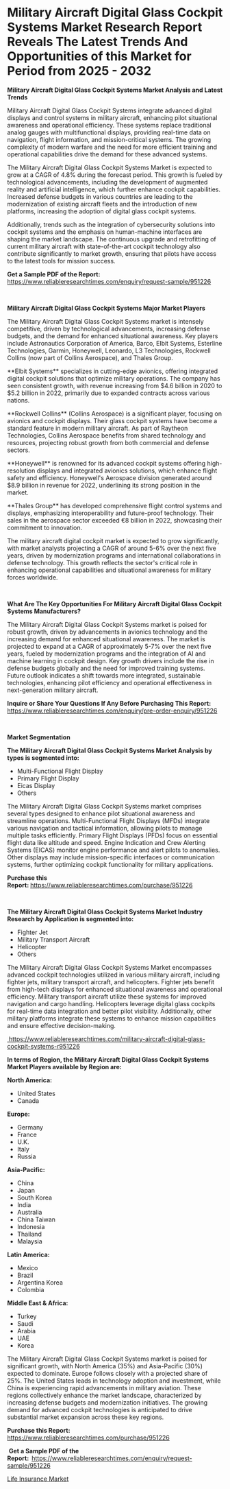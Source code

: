 <p><h1>Military Aircraft Digital Glass Cockpit Systems Market Research Report Reveals The Latest Trends And Opportunities of this Market for Period from 2025 - 2032</h1></p><p><strong>Military Aircraft Digital Glass Cockpit Systems Market Analysis and Latest Trends</strong></p>
<p><p>Military Aircraft Digital Glass Cockpit Systems integrate advanced digital displays and control systems in military aircraft, enhancing pilot situational awareness and operational efficiency. These systems replace traditional analog gauges with multifunctional displays, providing real-time data on navigation, flight information, and mission-critical systems. The growing complexity of modern warfare and the need for more efficient training and operational capabilities drive the demand for these advanced systems.</p><p>The Military Aircraft Digital Glass Cockpit Systems Market is expected to grow at a CAGR of 4.8% during the forecast period. This growth is fueled by technological advancements, including the development of augmented reality and artificial intelligence, which further enhance cockpit capabilities. Increased defense budgets in various countries are leading to the modernization of existing aircraft fleets and the introduction of new platforms, increasing the adoption of digital glass cockpit systems.</p><p>Additionally, trends such as the integration of cybersecurity solutions into cockpit systems and the emphasis on human-machine interfaces are shaping the market landscape. The continuous upgrade and retrofitting of current military aircraft with state-of-the-art cockpit technology also contribute significantly to market growth, ensuring that pilots have access to the latest tools for mission success.</p></p>
<p><strong>Get a Sample PDF of the Report:&nbsp;</strong> <a href="https://www.reliableresearchtimes.com/enquiry/request-sample/951226?utm_campaign=3101&utm_medium=2&utm_source=Github&utm_content=ia&utm_term=06032025&utm_id=military-aircraft-digital-glass-cockpit-systems">https://www.reliableresearchtimes.com/enquiry/request-sample/951226</a></p>
<p>&nbsp;</p>
<p><strong>Military Aircraft Digital Glass Cockpit Systems Major Market Players</strong></p>
<p><p>The Military Aircraft Digital Glass Cockpit Systems market is intensely competitive, driven by technological advancements, increasing defense budgets, and the demand for enhanced situational awareness. Key players include Astronautics Corporation of America, Barco, Elbit Systems, Esterline Technologies, Garmin, Honeywell, Leonardo, L3 Technologies, Rockwell Collins (now part of Collins Aerospace), and Thales Group. </p><p>**Elbit Systems** specializes in cutting-edge avionics, offering integrated digital cockpit solutions that optimize military operations. The company has seen consistent growth, with revenue increasing from $4.6 billion in 2020 to $5.2 billion in 2022, primarily due to expanded contracts across various nations.</p><p>**Rockwell Collins** (Collins Aerospace) is a significant player, focusing on avionics and cockpit displays. Their glass cockpit systems have become a standard feature in modern military aircraft. As part of Raytheon Technologies, Collins Aerospace benefits from shared technology and resources, projecting robust growth from both commercial and defense sectors.</p><p>**Honeywell** is renowned for its advanced cockpit systems offering high-resolution displays and integrated avionics solutions, which enhance flight safety and efficiency. Honeywell's Aerospace division generated around $8.9 billion in revenue for 2022, underlining its strong position in the market.</p><p>**Thales Group** has developed comprehensive flight control systems and displays, emphasizing interoperability and future-proof technology. Their sales in the aerospace sector exceeded €8 billion in 2022, showcasing their commitment to innovation.</p><p>The military aircraft digital cockpit market is expected to grow significantly, with market analysts projecting a CAGR of around 5-6% over the next five years, driven by modernization programs and international collaborations in defense technology. This growth reflects the sector's critical role in enhancing operational capabilities and situational awareness for military forces worldwide.</p></p>
<p>&nbsp;</p>
<p><strong>What Are The Key Opportunities For Military Aircraft Digital Glass Cockpit Systems Manufacturers?</strong></p>
<p><p>The Military Aircraft Digital Glass Cockpit Systems market is poised for robust growth, driven by advancements in avionics technology and the increasing demand for enhanced situational awareness. The market is projected to expand at a CAGR of approximately 5-7% over the next five years, fueled by modernization programs and the integration of AI and machine learning in cockpit design. Key growth drivers include the rise in defense budgets globally and the need for improved training systems. Future outlook indicates a shift towards more integrated, sustainable technologies, enhancing pilot efficiency and operational effectiveness in next-generation military aircraft.</p></p>
<p><strong>Inquire or Share Your Questions If Any Before Purchasing This Report:</strong> <a href="https://www.reliableresearchtimes.com/enquiry/pre-order-enquiry/951226?utm_campaign=3101&utm_medium=2&utm_source=Github&utm_content=ia&utm_term=06032025&utm_id=military-aircraft-digital-glass-cockpit-systems">https://www.reliableresearchtimes.com/enquiry/pre-order-enquiry/951226</a></p>
<p>&nbsp;</p>
<p><strong>Market Segmentation</strong></p>
<p><strong>The Military Aircraft Digital Glass Cockpit Systems Market Analysis by types is segmented into:</strong></p>
<p><ul><li>Multi-Functional Flight Display</li><li>Primary Flight Display</li><li>Eicas Display</li><li>Others</li></ul></p>
<p><p>The Military Aircraft Digital Glass Cockpit Systems market comprises several types designed to enhance pilot situational awareness and streamline operations. Multi-Functional Flight Displays (MFDs) integrate various navigation and tactical information, allowing pilots to manage multiple tasks efficiently. Primary Flight Displays (PFDs) focus on essential flight data like altitude and speed. Engine Indication and Crew Alerting Systems (EICAS) monitor engine performance and alert pilots to anomalies. Other displays may include mission-specific interfaces or communication systems, further optimizing cockpit functionality for military applications.</p></p>
<p><strong>Purchase this Report:&nbsp;</strong><a href="https://www.reliableresearchtimes.com/purchase/951226?utm_campaign=3101&utm_medium=2&utm_source=Github&utm_content=ia&utm_term=06032025&utm_id=military-aircraft-digital-glass-cockpit-systems">https://www.reliableresearchtimes.com/purchase/951226</a></p>
<p>&nbsp;</p>
<p><strong>The Military Aircraft Digital Glass Cockpit Systems Market Industry Research by Application is segmented into:</strong></p>
<p><ul><li>Fighter Jet</li><li>Military Transport Aircraft</li><li>Helicopter</li><li>Others</li></ul></p>
<p><p>The Military Aircraft Digital Glass Cockpit Systems Market encompasses advanced cockpit technologies utilized in various military aircraft, including fighter jets, military transport aircraft, and helicopters. Fighter jets benefit from high-tech displays for enhanced situational awareness and operational efficiency. Military transport aircraft utilize these systems for improved navigation and cargo handling. Helicopters leverage digital glass cockpits for real-time data integration and better pilot visibility. Additionally, other military platforms integrate these systems to enhance mission capabilities and ensure effective decision-making.</p></p>
<p><a href="https://www.reliableresearchtimes.com/military-aircraft-digital-glass-cockpit-systems-r951226?utm_campaign=3101&utm_medium=2&utm_source=Github&utm_content=ia&utm_term=06032025&utm_id=military-aircraft-digital-glass-cockpit-systems">&nbsp;https://www.reliableresearchtimes.com/military-aircraft-digital-glass-cockpit-systems-r951226</a></p>
<p><strong>In terms of Region, the Military Aircraft Digital Glass Cockpit Systems Market Players available by Region are:</strong></p>
<p>
    <p> <strong> North America: </strong>
        <ul>
            <li>United States</li>
            <li>Canada</li>
        </ul>
        </p> 
    <p> <strong> Europe: </strong>
        <ul>
            <li>Germany</li>
            <li>France</li>
            <li>U.K.</li>
            <li>Italy</li>
            <li>Russia</li>
        </ul>
        </p> 
    <p> <strong> Asia-Pacific: </strong>
        <ul>
            <li>China</li>
            <li>Japan</li>
            <li>South Korea</li>
            <li>India</li>
            <li>Australia</li>
            <li>China Taiwan</li>
            <li>Indonesia</li>
            <li>Thailand</li>
            <li>Malaysia</li>
        </ul>
        </p> 
    <p> <strong> Latin America: </strong>
        <ul>
            <li>Mexico</li>
            <li>Brazil</li>
            <li>Argentina Korea</li>
            <li>Colombia</li>
        </ul>
        </p> 
    <p> <strong> Middle East & Africa: </strong>
        <ul>
            <li>Turkey</li>
            <li>Saudi</li>
            <li>Arabia</li>
            <li>UAE</li>
            <li>Korea</li>
        </ul>
    </p>
    </p>
<p><p>The Military Aircraft Digital Glass Cockpit Systems market is poised for significant growth, with North America (35%) and Asia-Pacific (30%) expected to dominate. Europe follows closely with a projected share of 25%. The United States leads in technology adoption and investment, while China is experiencing rapid advancements in military aviation. These regions collectively enhance the market landscape, characterized by increasing defense budgets and modernization initiatives. The growing demand for advanced cockpit technologies is anticipated to drive substantial market expansion across these key regions.</p></p>
<p><strong>Purchase this Report: </strong><a href="https://www.reliableresearchtimes.com/purchase/951226?utm_campaign=3101&utm_medium=2&utm_source=Github&utm_content=ia&utm_term=06032025&utm_id=military-aircraft-digital-glass-cockpit-systems">https://www.reliableresearchtimes.com/purchase/951226</a></p>
<p>&nbsp;<strong>Get a Sample PDF of the Report:&nbsp;&nbsp;</strong><a href="https://www.reliableresearchtimes.com/enquiry/request-sample/951226?utm_campaign=3101&utm_medium=2&utm_source=Github&utm_content=ia&utm_term=06032025&utm_id=military-aircraft-digital-glass-cockpit-systems">https://www.reliableresearchtimes.com/enquiry/request-sample/951226</a></p>
<p><strong></strong></p>
<p><p><a href="https://github.com/osbornrdaflalo/Market-Research-Report-List-1/blob/main/life-insurance-market.md?utm_campaign=3101&utm_medium=2&utm_source=Github&utm_content=ia&utm_term=06032025&utm_id=military-aircraft-digital-glass-cockpit-systems">Life Insurance Market</a></p></p>